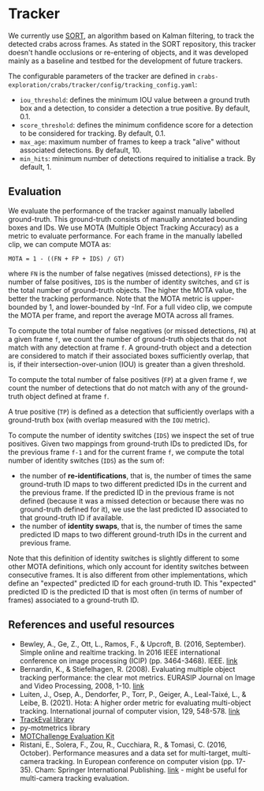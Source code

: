 # Tracker

We currently use [SORT](https://github.com/abewley/sort), an algorithm based on Kalman filtering, to track the detected crabs across frames. As stated in the SORT repository, this tracker doesn't handle occlusions or re-entering of objects, and it was developed mainly as a baseline and testbed for the development of future trackers.

The configurable parameters of the tracker are defined in `crabs-exploration/crabs/tracker/config/tracking_config.yaml`:

- `iou_threshold`: defines the minimum IOU value between a ground truth box and a detection, to consider a detection a true positive. By default, 0.1.
- `score_threshold`: defines the minimum confidence score for a detection to be considered for tracking. By default, 0.1.
- `max_age`: maximum number of frames to keep a track "alive" without associated detections. By default, 10.
- `min_hits`: minimum number of detections required to initialise a track. By default, 1.

## Evaluation

We evaluate the performance of the tracker against manually labelled ground-truth. This ground-truth consists of manually annotated bounding boxes and IDs. We use MOTA (Multiple Object Tracking Accuracy) as a metric to evaluate performance. For each frame in the manually labelled clip, we can compute MOTA as:

```
MOTA = 1 - ((FN + FP + IDS) / GT)
```

where `FN` is the number of false negatives (missed detections), `FP` is the number of false positives, `IDS` is the number of identity switches, and `GT` is the total number of ground-truth objects. The higher the MOTA value, the better the tracking performance. Note that the MOTA metric is upper-bounded by 1, and lower-bounded by -Inf. For a full video clip, we compute the MOTA per frame, and report the average MOTA across all frames.

To compute the total number of false negatives (or missed detections, `FN`) at a given frame `f`, we count the number of ground-truth objects that do not match with any detection at frame `f`. A ground-truth object and a detection are considered to match if their associated boxes sufficiently overlap, that is, if their intersection-over-union (IOU) is greater than a given threshold.

To compute the total number of false positives (`FP`) at a given frame `f`, we count the number of detections that do not match with any of the ground-truth object defined at frame `f`.

A true positive (`TP`) is defined as a detection that sufficiently overlaps with a ground-truth box (with overlap measured with the `IOU` metric).

To compute the number of identity switches (`IDS`) we inspect the set of true positives. Given two mappings from ground-truth IDs to predicted IDs, for the previous frame `f-1` and for the current frame `f`, we compute the total number of identity switches (`IDS`) as the sum of:
- the number of **re-identifications**, that is, the number of times the same ground-truth ID maps to two different predicted IDs in the current and the previous frame. If the predicted ID in the previous frame is not defined (because it was a missed detection or because there was no ground-truth defined for it), we use the last predicted ID associated to that ground-truth ID if available.
- the number of **identity swaps**, that is, the number of times the same predicted ID maps to two different ground-truth IDs in the current and previous frame.

Note that this definition of identity switches is slightly different to some other MOTA definitions, which only account for identity switches between consecutive frames. It is also different from other implementations, which define an "expected" predicted ID for each ground-truth ID. This "expected" predicted ID is the predicted ID that is most often (in terms of number of frames) associated to a ground-truth ID.

## References and useful resources

- Bewley, A., Ge, Z., Ott, L., Ramos, F., & Upcroft, B. (2016, September). Simple online and realtime tracking. In 2016 IEEE international conference on image processing (ICIP) (pp. 3464-3468). IEEE. [link](https://arxiv.org/abs/1602.00763)
- Bernardin, K., & Stiefelhagen, R. (2008). Evaluating multiple object tracking performance: the clear mot metrics. EURASIP Journal on Image and Video Processing, 2008, 1-10. [link](https://link.springer.com/article/10.1155/2008/246309)
- Luiten, J., Osep, A., Dendorfer, P., Torr, P., Geiger, A., Leal-Taixé, L., & Leibe, B. (2021). Hota: A higher order metric for evaluating multi-object tracking. International journal of computer vision, 129, 548-578. [link](https://link.springer.com/article/10.1007/s11263-020-01375-2)
- [TrackEval library](https://github.com/JonathonLuiten/TrackEval)
- py-motmetrics library
- [MOTChallenge Evaluation Kit](https://github.com/dendorferpatrick/MOTChallengeEvalKit)
- Ristani, E., Solera, F., Zou, R., Cucchiara, R., & Tomasi, C. (2016, October). Performance measures and a data set for multi-target, multi-camera tracking. In European conference on computer vision (pp. 17-35). Cham: Springer International Publishing. [link](https://arxiv.org/abs/1609.01775) - might be useful for multi-camera tracking evaluation.
